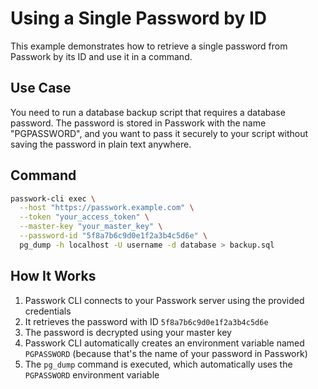 # Using a Single Password by ID

This example demonstrates how to retrieve a single password from Passwork by its ID and use it in a command.

## Use Case

You need to run a database backup script that requires a database password. The password is stored in Passwork with the name "PGPASSWORD", and you want to pass it securely to your script without saving the password in plain text anywhere.

## Command

```bash
passwork-cli exec \
  --host "https://passwork.example.com" \
  --token "your_access_token" \
  --master-key "your_master_key" \
  --password-id "5f8a7b6c9d0e1f2a3b4c5d6e" \
  pg_dump -h localhost -U username -d database > backup.sql
```

## How It Works

1. Passwork CLI connects to your Passwork server using the provided credentials
2. It retrieves the password with ID `5f8a7b6c9d0e1f2a3b4c5d6e`
3. The password is decrypted using your master key
4. Passwork CLI automatically creates an environment variable named `PGPASSWORD` (because that's the name of your password in Passwork)
5. The `pg_dump` command is executed, which automatically uses the `PGPASSWORD` environment variable



